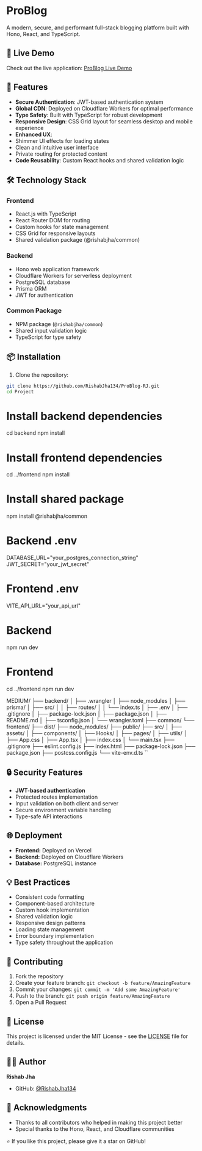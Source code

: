 # ProBlog

A modern, secure, and performant full-stack blogging platform built with Hono, React, and TypeScript.

## 🌟 Live Demo

Check out the live application: [ProBlog Live Demo](https://pro-blog-rj.vercel.app/signup)

## 🚀 Features

- **Secure Authentication**: JWT-based authentication system
- **Global CDN**: Deployed on Cloudflare Workers for optimal performance
- **Type Safety**: Built with TypeScript for robust development
- **Responsive Design**: CSS Grid layout for seamless desktop and mobile experience
- **Enhanced UX**: 
 - Shimmer UI effects for loading states
 - Clean and intuitive user interface
 - Private routing for protected content
- **Code Reusability**: Custom React hooks and shared validation logic

## 🛠️ Technology Stack

### Frontend
- React.js with TypeScript
- React Router DOM for routing
- Custom hooks for state management
- CSS Grid for responsive layouts
- Shared validation package (@rishabjha/common)

### Backend
- Hono web application framework
- Cloudflare Workers for serverless deployment
- PostgreSQL database
- Prisma ORM
- JWT for authentication

### Common Package
- NPM package (`@rishabjha/common`)
- Shared input validation logic
- TypeScript for type safety

## 📦 Installation

1. Clone the repository:
```bash
git clone https://github.com/RishabJha134/ProBlog-RJ.git
cd Project
```

# Install backend dependencies
cd backend
npm install

# Install frontend dependencies
cd ../frontend
npm install

# Install shared package
npm install @rishabjha/common

# Backend .env
DATABASE_URL="your_postgres_connection_string"
JWT_SECRET="your_jwt_secret"

# Frontend .env
VITE_API_URL="your_api_url"

# Backend
npm run dev

# Frontend
cd ../frontend
npm run dev

MEDIUM/
├── backend/
│   ├── .wrangler
│   ├── node_modules
│   ├── prisma/
│   ├── src/
│   │   ├── routes/
│   │   └── index.ts
│   ├── .env
│   ├── .gitignore
│   ├── package-lock.json
│   ├── package.json
│   ├── README.md
│   ├── tsconfig.json
│   └── wrangler.toml
├── common/
└── frontend/
    ├── dist/
    ├── node_modules/
    ├── public/
    ├── src/
    │   ├── assets/
    │   ├── components/
    │   ├── Hooks/
    │   ├── pages/
    │   ├── utils/
    │   ├── App.css
    │   ├── App.tsx
    │   ├── index.css
    │   └── main.tsx
    ├── .gitignore
    ├── eslint.config.js
    ├── index.html
    ├── package-lock.json
    ├── package.json
    ├── postcss.config.js
    └── vite-env.d.ts
``

## 🔒 Security Features

- **JWT-based authentication**
- Protected routes implementation
- Input validation on both client and server
- Secure environment variable handling
- Type-safe API interactions

## 🌐 Deployment

- **Frontend:** Deployed on Vercel
- **Backend:** Deployed on Cloudflare Workers
- **Database:** PostgreSQL instance

## 💡 Best Practices

- Consistent code formatting
- Component-based architecture
- Custom hook implementation
- Shared validation logic
- Responsive design patterns
- Loading state management
- Error boundary implementation
- Type safety throughout the application

## 🤝 Contributing

1. Fork the repository
2. Create your feature branch: `git checkout -b feature/AmazingFeature`
3. Commit your changes: `git commit -m 'Add some AmazingFeature'`
4. Push to the branch: `git push origin feature/AmazingFeature`
5. Open a Pull Request

## 📝 License

This project is licensed under the MIT License - see the [LICENSE](LICENSE) file for details.

## 👨‍💻 Author

**Rishab Jha**

- GitHub: [@RishabJha134](https://github.com/RishabJha134)

## 🙏 Acknowledgments

- Thanks to all contributors who helped in making this project better
- Special thanks to the Hono, React, and Cloudflare communities

⭐️ If you like this project, please give it a star on GitHub!
